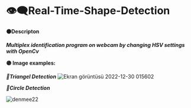 # 👁‍🗨Real-Time-Shape-Detection
**🟠Descripton**

***Multiplex identification program on webcam by changing HSV settings with OpenCv***

**🟣 Image examples:**

***🔷Triangel Detection***
![Ekran görüntüsü 2022-12-30 015602](https://user-images.githubusercontent.com/54312783/210018898-32431fdf-14b2-407f-913a-c3ded41a7d62.png)


***🔷Circle Detection***

![denmee22](https://user-images.githubusercontent.com/54312783/210021101-4d0a02a1-fb9d-44b3-8bfd-2c5cdd09af2b.png)
